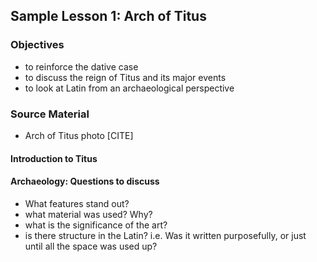 ## Sample Lesson 1: Arch of Titus

### Objectives
- to reinforce the dative case
- to discuss the reign of Titus and its major events
- to look at Latin from an archaeological perspective

### Source Material
- Arch of Titus photo [CITE]

#### Introduction to Titus

#### Archaeology: Questions to discuss
- What features stand out?
- what material was used?  Why?
- what is the significance of the art?
- is there structure in the Latin?  i.e. Was it written purposefully, or just until all the space was used up?
